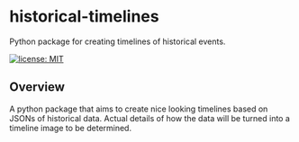 # historical-timelines
Python package for creating timelines of historical events.

 [![license: MIT](https://img.shields.io/badge/license-MIT-blue.svg)](https://opensource.org/licenses/MIT)
 
 ## Overview
 
 A python package that aims to create nice looking timelines based on JSONs of historical data. Actual details of how the data will be turned into a timeline image to be determined.
